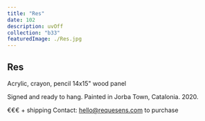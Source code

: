 ```yaml
---
title: "Res"
date: 102
description: uvOff
collection: "b33"
featuredImage: ./Res.jpg
---
```


## Res

Acrylic, crayon, pencil
14x15" wood panel

Signed and ready to hang.
Painted in Jorba Town, Catalonia. 2020.

€€€ + shipping
Contact: hello@requesens.com to purchase